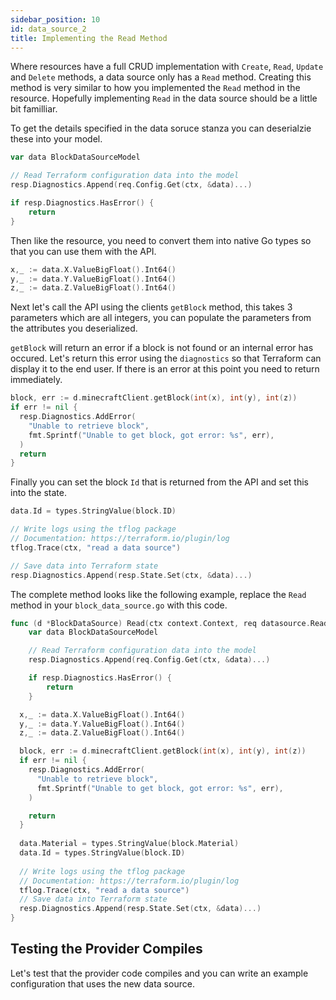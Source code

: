 ```yaml
---
sidebar_position: 10
id: data_source_2
title: Implementing the Read Method
---
```


Where resources have a full CRUD implementation with `Create`, `Read`, `Update`
and `Delete` methods, a data source only has a `Read` method.  Creating 
this method is very similar to how you implemented the `Read` method in the
resource. Hopefully implementing `Read` in the data source should be a 
little bit familliar.

To get the details specified in the data soruce stanza you can deserialzie
these into your model.

```go
var data BlockDataSourceModel

// Read Terraform configuration data into the model
resp.Diagnostics.Append(req.Config.Get(ctx, &data)...)

if resp.Diagnostics.HasError() {
	return
}
```

Then like the resource, you need to convert them into native Go types so that
you can use them with the API.

```go
x,_ := data.X.ValueBigFloat().Int64()
y,_ := data.Y.ValueBigFloat().Int64()
z,_ := data.Z.ValueBigFloat().Int64()
```

Next let's call the API using the clients `getBlock` method, this takes
3 parameters which are all integers, you can populate the parameters from
the attributes you deserialized.

`getBlock` will return an error if a block is not found or an internal error
has occured. Let's return this error using the `diagnostics` so that Terraform
can display it to the end user. If there is an error at this point you need
to return immediately.

```go
block, err := d.minecraftClient.getBlock(int(x), int(y), int(z))
if err != nil {
  resp.Diagnostics.AddError( 
    "Unable to retrieve block",
    fmt.Sprintf("Unable to get block, got error: %s", err),
  )
  return
}
```

Finally you can set the block `Id` that is returned from the API and set this
into the state.

```go
data.Id = types.StringValue(block.ID)

// Write logs using the tflog package
// Documentation: https://terraform.io/plugin/log
tflog.Trace(ctx, "read a data source")

// Save data into Terraform state
resp.Diagnostics.Append(resp.State.Set(ctx, &data)...)
```

The complete method looks like the following example, replace the `Read` method
in your `block_data_source.go` with this code.

```go
func (d *BlockDataSource) Read(ctx context.Context, req datasource.ReadRequest, resp *datasource.ReadResponse) {
	var data BlockDataSourceModel

	// Read Terraform configuration data into the model
	resp.Diagnostics.Append(req.Config.Get(ctx, &data)...)

	if resp.Diagnostics.HasError() {
		return
	}

  x,_ := data.X.ValueBigFloat().Int64()
  y,_ := data.Y.ValueBigFloat().Int64()
  z,_ := data.Z.ValueBigFloat().Int64()

  block, err := d.minecraftClient.getBlock(int(x), int(y), int(z))
  if err != nil {
    resp.Diagnostics.AddError( 
      "Unable to retrieve block",
      fmt.Sprintf("Unable to get block, got error: %s", err),
    )

    return
  }
 
  data.Material = types.StringValue(block.Material)
  data.Id = types.StringValue(block.ID)
  
  // Write logs using the tflog package
  // Documentation: https://terraform.io/plugin/log
  tflog.Trace(ctx, "read a data source")
  // Save data into Terraform state
  resp.Diagnostics.Append(resp.State.Set(ctx, &data)...)
}
```

## Testing the Provider Compiles

Let's test that the provider code compiles and you can write an example
configuration that uses the new data source.
